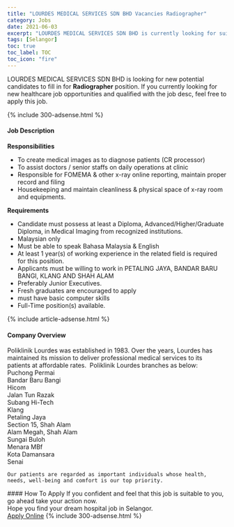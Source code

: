 ```yaml
---
title: "LOURDES MEDICAL SERVICES SDN BHD Vacancies Radiographer" 
category: Jobs 
date: 2021-06-03 
excerpt: "LOURDES MEDICAL SERVICES SDN BHD is currently looking for suitable person to fill in the Radiographer which positioned at Selangor" 
tags: [Selangor] 
toc: true 
toc_label: TOC 
toc_icon: "fire" 
--- 
```


<p>LOURDES MEDICAL SERVICES SDN BHD is looking for new potential candidates to fill in for <b>Radiographer</b> position. If you currently looking for new healthcare job opportunities and qualified with the job desc, feel free to apply this job.
</p>{% include 300-adsense.html %} 
<div><div><h4>Job Description</h4></div><div><div><span><div><p><strong>Responsibilities</strong></p><ul><li>To create medical images as to diagnose patients (CR processor)</li><li>To assist doctors / senior staffs on daily operations at clinic</li><li>Responsible for FOMEMA &amp; other x-ray online reporting, maintain proper record and filing</li><li>Housekeeping and maintain cleanliness &amp; physical space of x-ray room and equipments.</li></ul><p><strong>Requirements</strong></p><ul><li>Candidate must possess at least a Diploma, Advanced/Higher/Graduate Diploma, in Medical Imaging from recognized institutions.</li><li>Malaysian only</li><li>Must be able to speak Bahasa Malaysia &amp; English</li><li>At least 1 year(s) of working experience in the related field is required for this position.</li><li>Applicants must be willing to work in PETALING JAYA, BANDAR BARU BANGI, KLANG AND SHAH ALAM</li><li>Preferably Junior Executives.</li><li>Fresh graduates are encouraged to apply</li><li>must have basic computer skills</li><li>Full-Time position(s) available.</li></ul></div></span></div></div></div> 
{% include article-adsense.html %} 
<div><div><h4>Company Overview</h4></div><div><div><span><div><div>
	Poliklinik Lourdes was established in 1983. Over the years, Lourdes has maintained its mission to deliver professional medical services to its patients at affordable rates. &#160;Poliklinik Lourdes branches as below:</div>
<div>
<div>
		Puchong Permai</div>
<div>
		Bandar Baru Bangi</div>
<div>
		Hicom</div>
<div>
		Jalan Tun Razak</div>
<div>
		Subang Hi-Tech</div>
<div>
		Klang</div>
<div>
		Petaling Jaya</div>
<div>
		Section 15, Shah Alam</div>
<div>
		Alam Megah, Shah Alam</div>
<div>
		Sungai Buloh</div>
<div>
		Menara MBf</div>
<div>
		Kota Damansara</div>
<div>
		Senai</div>
	
	Our patients are regarded as important individuals whose health, needs, well-being and comfort is our top priority.
	
</div></div></span></div></div></div> 
#### How To Apply 
If you confident and feel that this job is suitable to you, go ahead take your action now. <br/> 
Hope you find your dream hospital job in Selangor. <br/> 
<a href="https://www.jobstreet.com.my/en/job/radiographer-4581062?jobId=jobstreet-my-job-4581062" class="btn btn--warning" target="_blank" rel="nofollow noopenner">Apply Online</a> 
{% include 300-adsense.html %} 